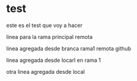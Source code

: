 # test
este es el test que voy a hacer

linea para la rama principal remota

linea agregada desde branca rama1 remota github

linea agregada desde locarl en rama 1

otra linea agregada desde local
